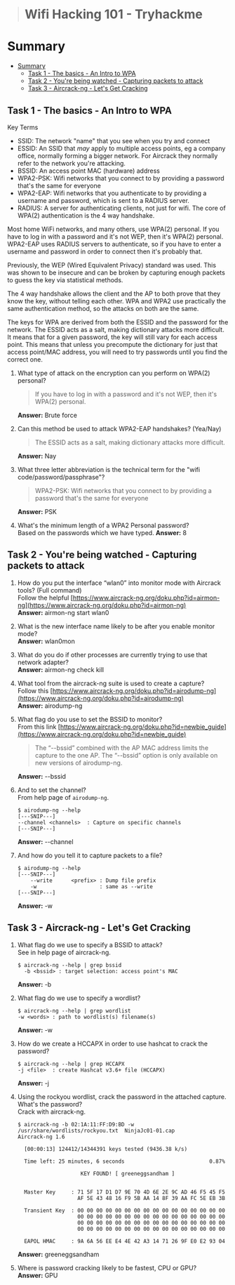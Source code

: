 > # Wifi Hacking 101 - Tryhackme

# Summary
* [Summary](#summary)
   * [Task 1 - The basics - An Intro to WPA](#task-1---the-basics---an-intro-to-wpa)
   * [Task 2 - You're being watched - Capturing packets to attack](#task-2---youre-being-watched---capturing-packets-to-attack)
   * [Task 3 - Aircrack-ng - Let's Get Cracking<br>](#task-3---aircrack-ng---lets-get-cracking)

## Task 1 - The basics - An Intro to WPA
Key Terms

- SSID: The network "name" that you see when you try and connect
- ESSID: An SSID that *may* apply to multiple access points, eg a company office, normally forming a bigger network. For Aircrack they normally refer to the network you're attacking.
- BSSID: An access point MAC (hardware) address
- WPA2-PSK: Wifi networks that you connect to by providing a password that's the same for everyone
- WPA2-EAP: Wifi networks that you authenticate to by providing a username and password, which is sent to a RADIUS server.
- RADIUS: A server for authenticating clients, not just for wifi.
The core of WPA(2) authentication is the 4 way handshake.

Most home WiFi networks, and many others, use WPA(2) personal. If you have to log in with a password and it's not WEP, then it's WPA(2) personal. WPA2-EAP uses RADIUS servers to authenticate, so if you have to enter a username and password in order to connect then it's probably that.

Previously, the WEP (Wired Equivalent Privacy) standard was used. This was shown to be insecure and can be broken by capturing enough packets to guess the key via statistical methods.

The 4 way handshake allows the client and the AP to both prove that they know the key, without telling each other. WPA and WPA2 use practically the same authentication method, so the attacks on both are the same.

The keys for WPA are derived from both the ESSID and the password for the network. The ESSID acts as a salt, making dictionary attacks more difficult. It means that for a given password, the key will still vary for each access point. This means that unless you precompute the dictionary for just that access point/MAC address, you will need to try passwords until you find the correct one.
1. What type of attack on the encryption can you perform on WPA(2) personal?<br>
    > If you have to log in with a password and it's not WEP, then it's WPA(2) personal. 

    **Answer:** Brute force

1. Can this method be used to attack WPA2-EAP handshakes? (Yea/Nay)<br>
    > The ESSID acts as a salt, making dictionary attacks more difficult. 

    **Answer:** Nay

1. What three letter abbreviation is the technical term for the "wifi code/password/passphrase"?<br>
    > WPA2-PSK: Wifi networks that you connect to by providing a password that's the same for everyone

    **Answer:** PSK

1. What's the minimum length of a WPA2 Personal password?<br>
    Based on the passwords which we have typed.
    **Answer:** 8

## Task 2 - You're being watched - Capturing packets to attack
1. How do you put the interface “wlan0” into monitor mode with Aircrack tools? (Full command)<br>
    Follow the helpful [https://www.aircrack-ng.org/doku.php?id=airmon-ng](https://www.aircrack-ng.org/doku.php?id=airmon-ng)<br>
    **Answer:** airmon-ng start wlan0

1. What is the new interface name likely to be after you enable monitor mode?<br>
    **Answer:** wlan0mon

1. What do you do if other processes are currently trying to use that network adapter? <br>
    **Answer:** airmon-ng check kill

1. What tool from the aircrack-ng suite is used to create a capture?<br>
    Follow this [https://www.aircrack-ng.org/doku.php?id=airodump-ng](https://www.aircrack-ng.org/doku.php?id=airodump-ng)<br>
    **Answer:** airodump-ng

1. What flag do you use to set the BSSID to monitor?<br>
    From this link [https://www.aircrack-ng.org/doku.php?id=newbie_guide](https://www.aircrack-ng.org/doku.php?id=newbie_guide)
    > The “--bssid” combined with the AP MAC address limits the capture to the one AP. The “--bssid” option is only available on new versions of airodump-ng.

    **Answer:** --bssid

1. And to set the channel?<br>
    From help page of `airodump-ng`.
    ```
    $ airodump-ng --help
    [---SNIP---]
    --channel <channels>  : Capture on specific channels
    [---SNIP---]
    ```
    **Answer:** --channel

1. And how do you tell it to capture packets to a file?<br>
    ```
    $ airodump-ng --help
    [---SNIP---]
        --write      <prefix> : Dump file prefix
        -w                    : same as --write
    [---SNIP---]
    ```
    **Answer:** -w

## Task 3 - Aircrack-ng - Let's Get Cracking<br>
1. What flag do we use to specify a BSSID to attack?<br>
    See in help page of aircrack-ng.<br>
    ```
    $ aircrack-ng --help | grep bssid
      -b <bssid> : target selection: access point's MAC
    ```
    **Answer:** -b

1. What flag do we use to specify a wordlist?<br>
    ```
    $ aircrack-ng --help | grep wordlist
    -w <words> : path to wordlist(s) filename(s)
    ```
    **Answer:** -w

1. How do we create a HCCAPX in order to use hashcat to crack the password?<br>
    ```
    $ aircrack-ng --help | grep HCCAPX
    -j <file>  : create Hashcat v3.6+ file (HCCAPX)
    ```
    **Answer:** -j

1. Using the rockyou wordlist, crack the password in the attached 
capture. What's the password?<br>
    Crack with aircrack-ng.<br>
    ```
    $ aircrack-ng -b 02:1A:11:FF:D9:BD -w /usr/share/wordlists/rockyou.txt  NinjaJc01-01.cap
    Aircrack-ng 1.6 

      [00:00:13] 124412/14344391 keys tested (9436.38 k/s) 

      Time left: 25 minutes, 6 seconds                           0.87%

                        KEY FOUND! [ greeneggsandham ]


      Master Key     : 71 5F 17 D1 D7 9E 70 4D 6E 2E 9C AD 46 F5 45 F5 
                       AF 5E 43 48 16 F9 5B AA 14 8F 39 AA FC 5E EB 3B 

      Transient Key  : 00 00 00 00 00 00 00 00 00 00 00 00 00 00 00 00 
                       00 00 00 00 00 00 00 00 00 00 00 00 00 00 00 00 
                       00 00 00 00 00 00 00 00 00 00 00 00 00 00 00 00 
                       00 00 00 00 00 00 00 00 00 00 00 00 00 00 00 00 

      EAPOL HMAC     : 9A 6A 56 EE E4 4E 42 A3 14 71 26 9F E0 E2 93 04
    ```
    **Answer:** greeneggsandham

1. Where is password cracking likely to be fastest, CPU or GPU?<br>
    **Answer:** GPU
